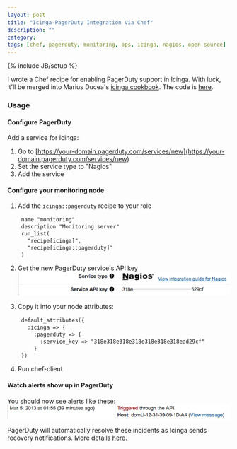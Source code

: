 ```yaml
---
layout: post
title: "Icinga-PagerDuty Integration via Chef"
description: ""
category: 
tags: [chef, pagerduty, monitoring, ops, icinga, nagios, open source]
---
```

{% include JB/setup %}

I wrote a Chef recipe for enabling PagerDuty support in Icinga. With luck, it'll be merged into Marius Ducea's [icinga cookbook](https://github.com/mdxp/icinga-cookbook). The code is [here](https://github.com/mdxp/icinga-cookbook/pull/11).

### Usage
#### Configure PagerDuty
Add a service for Icinga:
1. Go to [https://your-domain.pagerduty.com/services/new](https://your-domain.pagerduty.com/services/new)
1. Set the service type to "Nagios"
1. Add the service

#### Configure your monitoring node
1. Add the `icinga::pagerduty` recipe to your role

        name "monitoring"
        description "Monitoring server"
        run_list(
          "recipe[icinga]",
          "recipe[icinga::pagerduty]"
        )    


1. Get the new PagerDuty service's API key
![api key](/img/pagerduty_service_api_key.png)

1. Copy it into your node attributes:

        default_attributes({
          :icinga => {
            :pagerduty => {
              :service_key => "318e318e318e318e318e318e318ead29cf"
            }
        })
    
1. Run chef-client

#### Watch alerts show up in PagerDuty

You should now see alerts like these:
![api key](/img/pagerduty_icinga_alert.png)

PagerDuty will automatically resolve these incidents as Icinga sends recovery notifications. More details [here](http://www.pagerduty.com/docs/nagios-integration-guide/).